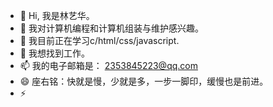- 👋 Hi, 我是林艺华。
- 👀 我对计算机编程和计算机组装与维护感兴趣。
- 🌱 我目前正在学习c/html/css/javascript.
- 💞️ 我想找到工作。
- 📫 我的电子邮箱是： 2353845223@qq.com
- 😄 座右铭：快就是慢，少就是多，一步一脚印，缓慢也是前进。
- ⚡ 

<!---
lyhly1/lyhly1 is a ✨ special ✨ repository because its `README.md` (this file) appears on your GitHub profile.
You can click the Preview link to take a look at your changes.
--->
